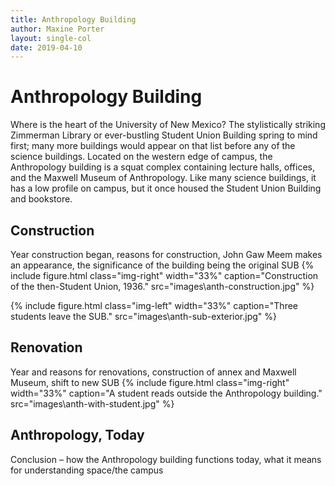 ```yaml
---
title: Anthropology Building
author: Maxine Porter
layout: single-col
date: 2019-04-10
---
```



# Anthropology Building
Where is the heart of the University of New Mexico? The stylistically striking Zimmerman Library or ever-bustling Student Union Building spring to mind first; many more buildings would appear on that list before any of the science buildings. Located on the western edge of campus, the Anthropology building is a squat complex containing lecture halls, offices, and the Maxwell Museum of Anthropology. Like many science buildings, it has a low profile on campus, but it once housed the Student Union Building and bookstore.

## Construction
Year construction began, reasons for construction, John Gaw Meem makes an appearance, the significance of the building being the original SUB
{% include figure.html class="img-right" width="33%" caption="Construction of the then-Student Union, 1936." src="images\anth-construction.jpg" %}

{% include figure.html class="img-left" width="33%" caption="Three students leave the SUB." src="images\anth-sub-exterior.jpg" %}

## Renovation
Year and reasons for renovations, construction of annex and Maxwell Museum, shift to new SUB
{% include figure.html class="img-right" width="33%" caption="A student reads outside the Anthropology building." src="images\anth-with-student.jpg" %}

## Anthropology, Today
Conclusion – how the Anthropology building functions today, what it means for understanding space/the campus


